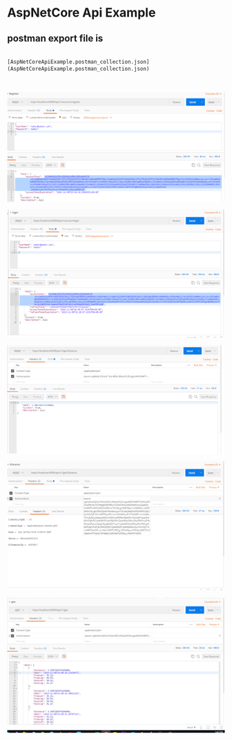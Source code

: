 


# AspNetCore Api Example

## postman export file is 
```

[AspNetCoreApiExample.postman_collection.json](AspNetCoreApiExample.postman_collection.json)



```

![](./e0.png)


![](./e1.png)

![](./e2.png)


![](./e3.png)


![](./e4.png)
